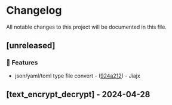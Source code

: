 # Changelog

All notable changes to this project will be documented in this file.

## [unreleased]

### 🚀 Features

- json/yaml/toml type file convert - ([924a212](https://github.com/jjxpeak/rust-study-rcli/commit/924a2123ea856c974bf59219797d2277eca6ee03)) - Jiajx

## [text_encrypt_decrypt] - 2024-04-28

<!-- generated by git-cliff -->

